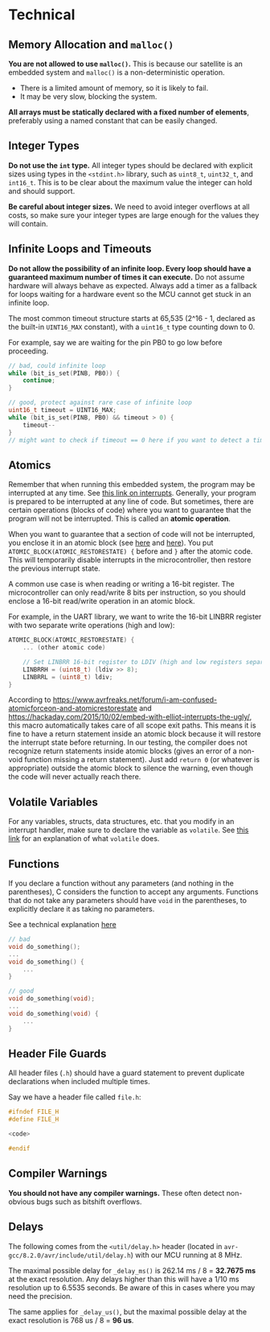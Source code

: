 # Technical

## Memory Allocation and `malloc()`

**You are not allowed to use `malloc()`.** This is because our satellite is an embedded system and `malloc()` is a non-deterministic operation.

- There is a limited amount of memory, so it is likely to fail.
- It may be very slow, blocking the system.

**All arrays must be statically declared with a fixed number of elements**, preferably using a named constant that can be easily changed.


## Integer Types

**Do not use the `int` type.** All integer types should be declared with explicit sizes using types in the `<stdint.h>` library, such as `uint8_t`, `uint32_t`, and `int16_t`. This is to be clear about the maximum value the integer can hold and should support.

**Be careful about integer sizes.** We need to avoid integer overflows at all costs, so make sure your integer types are large enough for the values they will contain.


## Infinite Loops and Timeouts

**Do not allow the possibility of an infinite loop. Every loop should have a guaranteed maximum number of times it can execute.** Do not assume hardware will always behave as expected. Always add a timer as a fallback for loops waiting for a hardware event so the MCU cannot get stuck in an infinite loop.

The most common timeout structure starts at 65,535 (2^16 - 1, declared as the built-in `UINT16_MAX` constant), with a `uint16_t` type counting down to 0.

For example, say we are waiting for the pin PB0 to go low before proceeding.

```C
// bad, could infinite loop
while (bit_is_set(PINB, PB0)) {
    continue;
}

// good, protect against rare case of infinite loop
uint16_t timeout = UINT16_MAX;
while (bit_is_set(PINB, PB0) && timeout > 0) {
    timeout--
}
// might want to check if timeout == 0 here if you want to detect a timeout
```


## Atomics

Remember that when running this embedded system, the program may be interrupted at any time. See [this link on interrupts](https://utat-ss.readthedocs.io/en/master/embedded/interrupts.html). Generally, your program is prepared to be interrupted at any line of code. But sometimes, there are certain operations (blocks of code) where you want to guarantee that the program will not be interrupted. This is called an **atomic operation**.

When you want to guarantee that a section of code will not be interrupted, you enclose it in an atomic block (see [here](https://www.nongnu.org/avr-libc/user-manual/group__util__atomic.html) and [here](https://github.com/HeronMkII/lib-common/issues/77)). You put `ATOMIC_BLOCK(ATOMIC_RESTORESTATE) {` before and `}` after the atomic code. This will temporarily disable interrupts in the microcontroller, then restore the previous interrupt state.

A common use case is when reading or writing a 16-bit register. The microcontroller can only read/write 8 bits per instruction, so you should enclose a 16-bit read/write operation in an atomic block.

For example, in the UART library, we want to write the 16-bit LINBRR register with two separate write operations (high and low):

```C
ATOMIC_BLOCK(ATOMIC_RESTORESTATE) {
    ... (other atomic code)

    // Set LINBRR 16-bit register to LDIV (high and low registers separate)
    LINBRRH = (uint8_t) (ldiv >> 8);
    LINBRRL = (uint8_t) ldiv;
}
```

According to https://www.avrfreaks.net/forum/i-am-confused-atomicforceon-and-atomicrestorestate and https://hackaday.com/2015/10/02/embed-with-elliot-interrupts-the-ugly/, this macro automatically takes care of all scope exit paths. This means it is fine to have a return statement inside an atomic block because it will restore the interrupt state before returning. In our testing, the compiler does not recognize return statements inside atomic blocks (gives an error of a non-void function missing a return statement). Just add `return 0` (or whatever is appropriate) outside the atomic block to silence the warning, even though the code will never actually reach there.


## Volatile Variables

For any variables, structs, data structures, etc. that you modify in an interrupt handler, make sure to declare the variable as `volatile`. See [this link](https://utat-ss.readthedocs.io/en/master/c-programming/volatile-variables.html) for an explanation of what `volatile` does.


## Functions

If you declare a function without any parameters (and nothing in the parentheses), C considers the function to accept any arguments. Functions that do not take any parameters should have `void` in the parentheses, to explicitly declare it as taking no parameters.

See a technical explanation [here](https://stackoverflow.com/questions/20091233/declare-a-void-function-in-c)

```C
// bad
void do_something();
...
void do_something() {
    ...
}

// good
void do_something(void);
...
void do_something(void) {
    ...
}
```


## Header File Guards

All header files (`.h`) should have a guard statement to prevent duplicate declarations when included multiple times.

Say we have a header file called `file.h`:

```C
#ifndef FILE_H
#define FILE_H

<code>

#endif
```


## Compiler Warnings

**You should not have any compiler warnings.** These often detect non-obvious bugs such as bitshift overflows.


## Delays

The following comes from the `<util/delay.h>` header (located in `avr-gcc/8.2.0/avr/include/util/delay.h`) with our MCU running at 8 MHz.

The maximal possible delay for `_delay_ms()` is 262.14 ms / 8 = **32.7675 ms** at the exact resolution. Any delays higher than this will have a 1/10 ms resolution up to 6.5535 seconds. Be aware of this in cases where you may need the precision.

The same applies for `_delay_us()`, but the maximal possible delay at the exact resolution is 768 us / 8 = **96 us**.
